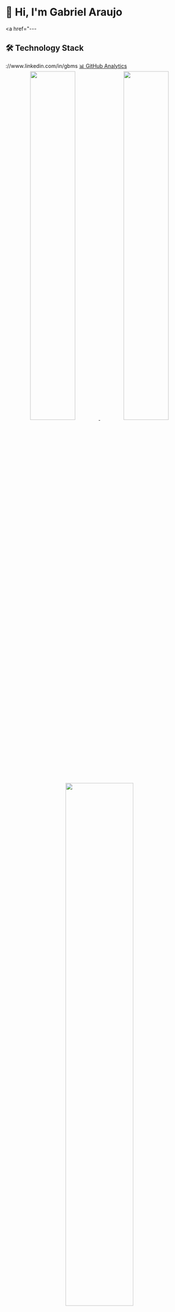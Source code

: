 # 👋 Hi, I'm Gabriel Araujo

<a href="---

## 🛠️ Technology Stack

<table>://www.linkedin.com/in/gbms  <a href="h---

## 📊 GitHub Analytics

<div align="center">
  <img width="49%" src="https://github-readme-stats.vercel.app/api?username=gbmsaraujo&show_icons=true&theme=radical&hide_border=true&count_private=true" />
  <img width="49%" src="https://github-readme-streak-stats.herokuapp.com/?user=gbmsaraujo&theme=radical&hide_border=true" />
</div>

<div align="center">
  <img width="60%" src="https://github-readme-stats.vercel.app/api/top-langs/?username=gbmsaraujo&layout=compact&theme=radical&hide_border=true&langs_count=10" />
</div>mazon.com/iam/" target="_blank"><img src="https://img.shields.io/badge/-AWS_IAM-FF9900?style=for-the-badge&logo=amazon-aws&logoColor=white"></a>
</div>

---

## 📊 GitHub Analytics

<div align="center">
  <img width="49%" src="https://github-readme-stats.vercel.app/api?username=gbmsaraujo&show_icons=true&theme=radical&hide_border=true&count_private=true" />
  <img width="49%" src="https://github-readme-streak-stats.herokuapp.com/?user=gbmsaraujo&theme=radical&hide_border=true" />
</div> <img a---

## 📊 GitHub Analytics

<div align="center">
  <img width="49%" src="https://github-readme-stats.vercel.app/api?username=gbmsaraujo&show_icons=true&theme=radical&hide_border=true&count_private=true" />
  <img width="49%" src="https://github-readme-streak-stats.herokuapp.com/?user=gbmsaraujo&theme=radical&hide_border=true" />
</div>

<div align="center">
  <img width="60%" src="https://github-readme-stats.vercel.app/api/top-langs/?username=gbmsaraujo&layout=compact&theme=radical&hide_border=true&langs_count=10" />
</div>

---idth="300px" src="https://github-readme-stats.vercel.app/api?username=gbmsaraujo&show_icons=true&theme=radical&rank_icon=github&hide_border=true" />
</a>

## 🎯 Backend Engineer with Fullstack Capabilities

I'm a **Backend & Fullstack Developer** with extensive experience building **scalable microservices**, **APIs**, and **serverless solutions**. My expertise lies in the **Python ecosystem** (FastAPI, Flask, Django), with a strong focus on **clean architecture**, **async communication** (RabbitMQ), and **automation** with Docker and Kubernetes.

Currently deepening my backend skills with **Golang**, exploring **concurrency patterns**, **microservices design**, and **performance-oriented architecture**.

### 💼 Professional Impact

-   **Enterprise Experience:** Contributed to projects for **Petrobras** and **Equinix**
-   **High-Availability Systems:** Delivered robust infrastructure solutions with strong DevOps practices
-   **Cloud-Native:** Specialized in AWS serverless architectures and Infrastructure as Code

### 🔄 Current Focus

-   **Golang:** Advanced concurrency (Goroutines & Channels) and microservices architecture
-   **Software Architecture:** Clean Architecture, Domain-Driven Design (DDD), and design patterns
-   **AWS Cloud:** Serverless solutions with AWS SAM, Lambda, API Gateway, and multi-environment deployments
-   **DevOps:** GitLab CI/CD, GitHub Actions, and automated testing with Pytest

---

## �️ Technology Stack

<table>
  <tr>
    <td valign="top" width="33%">
      <h3 align="center">🔧 Backend</h3>
      <div align="center">
        <a href="https://www.python.org" target="_blank"><img src="https://img.shields.io/badge/-Python-3776AB?style=for-the-badge&logo=python&logoColor=white"></a><br>
        <a href="https://golang.org" target="_blank"><img src="https://img.shields.io/badge/-Go-00ADD8?style=for-the-badge&logo=go&logoColor=white"></a><br>
        <a href="https://fastapi.tiangolo.com" target="_blank"><img src="https://img.shields.io/badge/-FastAPI-009688?style=for-the-badge&logo=fastapi&logoColor=white"></a><br>
        <a href="https://flask.palletsprojects.com" target="_blank"><img src="https://img.shields.io/badge/-Flask-000000?style=for-the-badge&logo=flask&logoColor=white"></a><br>
        <a href="https://www.djangoproject.com" target="_blank"><img src="https://img.shields.io/badge/-Django-092E20?style=for-the-badge&logo=django&logoColor=white"></a><br>
        <a href="https://www.sqlalchemy.org" target="_blank"><img src="https://img.shields.io/badge/-SQLAlchemy-D71F00?style=for-the-badge&logo=sqlalchemy&logoColor=white"></a>
      </div>
    </td>
    <td valign="top" width="33%">
      <h3 align="center">💻 Frontend</h3>
      <div align="center">
        <a href="https://react.dev" target="_blank"><img src="https://img.shields.io/badge/-React-61DAFB?style=for-the-badge&logo=react&logoColor=black"></a><br>
        <a href="https://vuejs.org" target="_blank"><img src="https://img.shields.io/badge/-Vue.js-4FC08D?style=for-the-badge&logo=vue.js&logoColor=white"></a><br>
        <a href="https://www.typescriptlang.org" target="_blank"><img src="https://img.shields.io/badge/-TypeScript-3178C6?style=for-the-badge&logo=typescript&logoColor=white"></a><br>
        <a href="https://tailwindcss.com" target="_blank"><img src="https://img.shields.io/badge/-Tailwind_CSS-38B2AC?style=for-the-badge&logo=tailwind-css&logoColor=white"></a><br>
        <a href="https://sass-lang.com" target="_blank"><img src="https://img.shields.io/badge/-Sass-CC6699?style=for-the-badge&logo=sass&logoColor=white"></a><br>
        <a href="https://jestjs.io" target="_blank"><img src="https://img.shields.io/badge/-Jest-C21325?style=for-the-badge&logo=jest&logoColor=white"></a>
      </div>
    </td>
    <td valign="top" width="33%">
      <h3 align="center">☁️ Cloud & DevOps</h3>
      <div align="center">
        <a href="https://aws.amazon.com" target="_blank"><img src="https://img.shields.io/badge/-AWS-232F3E?style=for-the-badge&logo=amazon-aws&logoColor=white"></a><br>
        <a href="https://www.docker.com" target="_blank"><img src="https://img.shields.io/badge/-Docker-2496ED?style=for-the-badge&logo=docker&logoColor=white"></a><br>
        <a href="https://kubernetes.io" target="_blank"><img src="https://img.shields.io/badge/-Kubernetes-326CE5?style=for-the-badge&logo=kubernetes&logoColor=white"></a><br>
        <a href="https://github.com/features/actions" target="_blank"><img src="https://img.shields.io/badge/-GitHub_Actions-2088FF?style=for-the-badge&logo=github-actions&logoColor=white"></a><br>
        <a href="https://about.gitlab.com/stages-devops-lifecycle/continuous-integration/" target="_blank"><img src="https://img.shields.io/badge/-GitLab_CI-FC6D26?style=for-the-badge&logo=gitlab&logoColor=white"></a><br>
        <a href="https://nginx.org" target="_blank"><img src="https://img.shields.io/badge/-Nginx-009639?style=for-the-badge&logo=nginx&logoColor=white"></a>
      </div>
    </td>
  </tr>
</table>

### 🗄️ Databases & Message Queues

<div align="center">
  <a href="https://www.postgresql.org" target="_blank"><img src="https://img.shields.io/badge/-PostgreSQL-4169E1?style=for-the-badge&logo=postgresql&logoColor=white"></a>
  <a href="https://www.mysql.com" target="_blank"><img src="https://img.shields.io/badge/-MySQL-4479A1?style=for-the-badge&logo=mysql&logoColor=white"></a>
  <a href="https://www.mongodb.com" target="_blank"><img src="https://img.shields.io/badge/-MongoDB-47A248?style=for-the-badge&logo=mongodb&logoColor=white"></a>
  <a href="https://redis.io" target="_blank"><img src="https://img.shields.io/badge/-Redis-DC382D?style=for-the-badge&logo=redis&logoColor=white"></a>
  <a href="https://www.rabbitmq.com" target="_blank"><img src="https://img.shields.io/badge/-RabbitMQ-FF6600?style=for-the-badge&logo=rabbitmq&logoColor=white"></a>
</div>

### ⚡ AWS Services Expertise

<div align="center">
  <a href="https://aws.amazon.com/lambda/" target="_blank"><img src="https://img.shields.io/badge/-AWS_Lambda-FF9900?style=for-the-badge&logo=aws-lambda&logoColor=white"></a>
  <a href="https://aws.amazon.com/api-gateway/" target="_blank"><img src="https://img.shields.io/badge/-API_Gateway-FF4F8B?style=for-the-badge&logo=amazon-api-gateway&logoColor=white"></a>
  <a href="https://aws.amazon.com/serverless/sam/" target="_blank"><img src="https://img.shields.io/badge/-AWS_SAM-232F3E?style=for-the-badge&logo=amazonaws&logoColor=white"></a>
  <a href="https://aws.amazon.com/amplify/" target="_blank"><img src="https://img.shields.io/badge/-AWS_Amplify-FF9900?style=for-the-badge&logo=aws-amplify&logoColor=white"></a>
  <a href="https://aws.amazon.com/s3/" target="_blank"><img src="https://img.shields.io/badge/-Amazon_S3-569A31?style=for-the-badge&logo=amazon-s3&logoColor=white"></a>
  <a href="https://aws.amazon.com/iam/" target="_blank"><img src="https://img.shields.io/badge/-AWS_IAM-FF9900?style=for-the-badge&logo=amazon-aws&logoColor=white"></a>
</div>

---

## � GitHub Analytics

<div align="center">
  <img width="49%" src="https://github-readme-stats.vercel.app/api?username=gbmsaraujo&show_icons=true&theme=radical&hide_border=true&count_private=true" />
  <img width="49%" src="https://github-readme-streak-stats.herokuapp.com/?user=gbmsaraujo&theme=radical&hide_border=true" />
</div>

<div align="center">
  <img width="60%" src="https://github-readme-stats.vercel.app/api/top-langs/?username=gbmsaraujo&layout=compact&theme=radical&hide_border=true&langs_count=10" />
</div>

---

## 🔥 Recent Activity & Contributions

<!--START_SECTION:activity-->
<!-- This section will be automatically updated by GitHub Actions -->
<!--END_SECTION:activity-->

<div align="center">
  <img src="https://github-readme-activity-graph.vercel.app/graph?username=gbmsaraujo&theme=react-dark&hide_border=true&area=true" />
</div>

---

## 🎯 What I'm Looking For

I'm open to working on **distributed systems**, **cloud-native applications**, and **API-driven platforms** in teams that value **technical excellence** and **continuous learning**.

**Interested in:**

-   🏗️ **Microservices Architecture** & **Event-Driven Systems**
-   ☁️ **Serverless & Cloud-Native** solutions
-   🔄 **DevOps & Automation** practices
-   🚀 **High-Performance Backend** systems

---

## 🤝 Let's Connect

<div align="center">
  
  **Ready to discuss your next project or talk about technology?**
  
  <br><br>
  
  <a href="mailto:gbmsaraujo@gmail.com">
    <img src="https://img.shields.io/badge/-📧%20Email-D14836?style=for-the-badge&logo=gmail&logoColor=white&labelColor=D14836" />
  </a>
  
  <a href="https://www.linkedin.com/in/gbmsaraujo/">
    <img src="https://img.shields.io/badge/-💼%20LinkedIn-0077B5?style=for-the-badge&logo=linkedin&logoColor=white&labelColor=0077B5" />
  </a>
  
  <a href="https://www.instagram.com/odevgateiro/">
    <img src="https://img.shields.io/badge/-📷%20Instagram-E4405F?style=for-the-badge&logo=instagram&logoColor=white&labelColor=E4405F" />
  </a>
  
  <br><br>
  
  <img src="https://komarev.com/ghpvc/?username=gbmsaraujo&label=Profile%20Views&color=0e75b6&style=for-the-badge" alt="Profile Views" />
  
</div>

---

<div align="center">
  <sub>Built with ❤️ by Gabriel Araujo</sub>
</div>
